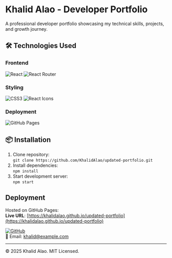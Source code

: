 # Khalid Alao - Developer Portfolio 

A professional developer portfolio showcasing my technical skills, projects, and growth journey. 

## 🛠️ Technologies Used  
### Frontend  
![React](https://img.shields.io/badge/-React-61DAFB?logo=react&logoColor=white)
![React Router](https://img.shields.io/badge/-React_Router-CA4245?logo=react-router&logoColor=white)


### Styling  
![CSS3](https://img.shields.io/badge/-CSS3-1572B6?logo=css3&logoColor=white)
![React Icons](https://img.shields.io/badge/-React_Icons-FF4154?logo=react&logoColor=white)

### Deployment  
![GitHub Pages](https://img.shields.io/badge/-GitHub_Pages-222222?logo=github&logoColor=white)

## 📦 Installation  
1. Clone repository:  
`git clone https://github.com/KhalidAlao/updated-portfolio.git`  
2. Install dependencies:  
`npm install`  
3. Start development server:  
`npm start`

##  Deployment  
Hosted on GitHub Pages:  
**Live URL**: [https://khalidalao.github.io/updated-portfolio](https://khalidalao.github.io/updated-portfolio)


[![GitHub](https://img.shields.io/badge/GitHub-100000?style=for-the-badge&logo=github&logoColor=white)](https://github.com/KhalidAlao)  
📧 Email: [khalid@example.com](mailto:khalidalao30@gmail.com)  



---

© 2025 Khalid Alao. MIT Licensed.  
